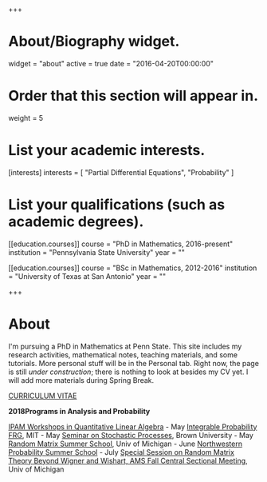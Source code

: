 +++
# About/Biography widget.
widget = "about"
active = true
date = "2016-04-20T00:00:00"

# Order that this section will appear in.
weight = 5

# List your academic interests.
[interests]
  interests = [
    "Partial Differential Equations",
    "Probability"
  ]

# List your qualifications (such as academic degrees).
[[education.courses]]
  course = "PhD in Mathematics, 2016-present"
  institution = "Pennsylvania State University"
  year = ""

[[education.courses]]
  course = "BSc in Mathematics, 2012-2016"
  institution = "University of Texas at San Antonio"
  year = ""
 
+++

# About 

I'm pursuing a PhD in Mathematics at Penn State. This site includes my research activities, mathematical notes, teaching materials, and some tutorials. More personal stuff will be in the Personal tab. Right now, the page is still _under construction_; there is nothing to look at besides my CV yet. I will add more materials during Spring Break.

<p class="read-more" itemprop="mainEntityOfPage">
    <a href = "/files/CV_Feb_2018.pdf" target = "_self" class="btn btn-primary btn-outline">
      CURRICULUM VITAE
    </a>
</p>

**2018Programs in Analysis and Probability**

[IPAM Workshops in Quantitative Linear Algebra](http://www.ipam.ucla.edu/programs/long-programs/quantitative-linear-algebra/) - May
[Integrable Probability FRG](http://frg.int-prob.org/conference2018/), MIT - May 
[Seminar on Stochastic Processes](http://depts.washington.edu/ssproc/ssp_nextssp.php), Brown University - May
[Random Matrix Summer School](http://web.eecs.umich.edu/~rajnrao/rmtschool/), Univ of Michigan - June
[Northwestern Probability Summer School](http://www.math.northwestern.edu/~auffing/SNAP/index.html) - July
[Special Session on Random Matrix Theory Beyond Wigner and Wishart, AMS Fall Central Sectional Meeting](http://www.ams.org/meetings/sectional/2259_program_ss2.html), Univ of Michigan